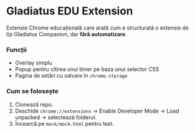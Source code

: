 # Gladiatus EDU Extension

Extensie Chrome educațională care arată cum e structurată o extensie de tip Gladiatus Companion, dar **fără automatizare**.

### Funcții
- Overlay simplu
- Popup pentru citirea unui timer pe baza unui selector CSS
- Pagina de setări cu salvare în `chrome.storage`

### Cum se folosește
1. Clonează repo.
2. Deschide `chrome://extensions` → Enable Developer Mode → Load unpacked → selectează folderul.
3. Încearcă pe `mock/mock.html` pentru test.
